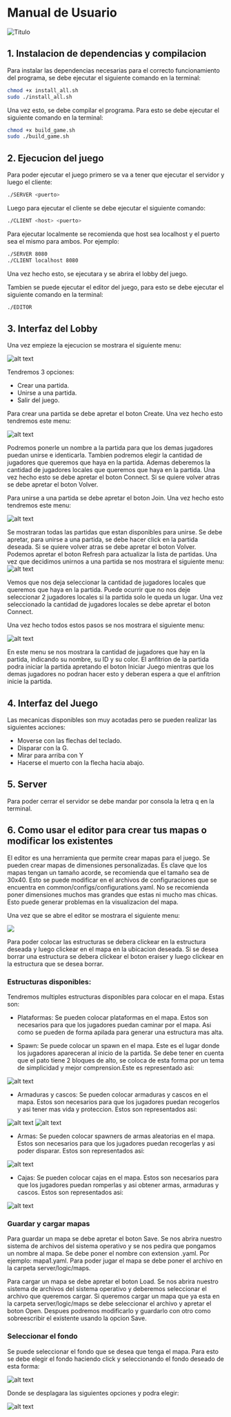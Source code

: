# Manual de Usuario

![Titulo](client/ui/images/Main_logo.webp)

## 1. Instalacion de dependencias y compilacion

Para instalar las dependencias necesarias para el correcto funcionamiento del programa, se debe ejecutar el siguiente comando en la terminal:

```bash
chmod +x install_all.sh
sudo ./install_all.sh
```

Una vez esto, se debe compilar el programa. Para esto se debe ejecutar el siguiente comando en la terminal:

```bash
chmod +x build_game.sh
sudo ./build_game.sh
```

## 2. Ejecucion del juego

Para poder ejecutar el juego primero se va a tener que ejecutar el servidor y luego el cliente:

```bash
./SERVER <puerto>
```

Luego para ejecutar el cliente se debe ejecutar el siguiente comando:

```bash
./CLIENT <host> <puerto>
```

Para ejecutar localmente se recomienda que host sea localhost y el puerto sea el mismo para ambos. Por ejemplo:

```bash
./SERVER 8080
./CLIENT localhost 8080
```

Una vez hecho esto, se ejecutara y se abrira el lobby del juego.

Tambien se puede ejecutar el editor del juego, para esto se debe ejecutar el siguiente comando en la terminal:

```bash
./EDITOR
```

## 3. Interfaz del Lobby

Una vez empieze la ejecucion se mostrara el siguiente menu:

![alt text](image.png)

Tendremos 3 opciones:

- Crear una partida.
- Unirse a una partida.
- Salir del juego.

Para crear una partida se debe apretar el boton Create. Una vez hecho esto tendremos este menu:

![alt text](common/manual_images/image-1.png)

Podremos ponerle un nombre a la partida para que los demas jugadores puedan unirse e identicarla. Tambien podremos elegir la cantidad de jugadores que queremos que haya en la partida. Ademas deberemos la cantidad de jugadores locales que queremos que haya en la partida. Una vez hecho esto se debe apretar el boton Connect. Si se quiere volver atras se debe apretar el boton Volver.

Para unirse a una partida se debe apretar el boton Join. Una vez hecho esto tendremos este menu:

![alt text](common/manual_images/image-2.png)

Se mostraran todas las partidas que estan disponibles para unirse. Se debe apretar, para unirse a una partida, se debe hacer click en la partida deseada. Si se quiere volver atras se debe apretar el boton Volver. Podemos apretar el boton Refresh para actualizar la lista de partidas.
Una vez que decidimos unirnos a una partida se nos mostrara el siguiente menu:
![alt text](common/manual_images/image-3.png)

Vemos que nos deja seleccionar la cantidad de jugadores locales que queremos que haya en la partida. Puede ocurrir que no nos deje seleccionar 2 jugadores locales si la partida solo le queda un lugar. Una vez seleccionado la cantidad de jugadores locales se debe apretar el boton Connect.

Una vez hecho todos estos pasos se nos mostrara el siguiente menu:

![alt text](common/manual_images/image-4.png)

En este menu se nos mostrara la cantidad de jugadores que hay en la partida, indicando su nombre, su ID y su color. El anfitrion de la partida podra iniciar la partida apretando el boton Iniciar Juego mientras que los demas jugadores no podran hacer esto y deberan espera a que el anfitrion inicie la partida.

## 4. Interfaz del Juego

Las mecanicas disponibles son muy acotadas pero se pueden realizar las siguientes acciones:

- Moverse con las flechas del teclado.
- Disparar con la G.
- Mirar para arriba con Y
- Hacerse el muerto con la flecha hacia abajo.

## 5. Server

Para poder cerrar el servidor se debe mandar por consola la letra q en la terminal.

## 6. Como usar el editor para crear tus mapas o modificar los existentes

El editor es una herramienta que permite crear mapas para el juego. Se pueden crear mapas de dimensiones personalizadas. Es clave que los mapas tengan un tamaño acorde, se recomienda que el tamaño sea de 30x40. Esto se puede modificar en el archivos de configuraciones que se encuentra en common/configs/configurations.yaml. No se recomienda poner dimensiones muchos mas grandes que estas ni mucho mas chicas. Esto puede generar problemas en la visualizacion del mapa.

Una vez que se abre el editor se mostrara el siguiente menu:

![
](common/manual_images/image-5.png)

Para poder colocar las estructuras se debera clickear en la estructura deseada y luego clickear en el mapa en la ubicacion deseada. Si se desea borrar una estructura se debera clickear el boton eraiser y luego clickear en la estructura que se desea borrar. 

### Estructuras disponibles:

Tendremos multiples estructuras disponibles para colocar en el mapa. Estas son:

- Plataformas: Se pueden colocar plataformas en el mapa. Estos son necesarios para que los jugadores puedan caminar por el mapa. Asi como se pueden de forma apilada para generar una estructura mas alta.

- Spawn: Se puede colocar un spawn en el mapa. Este es el lugar donde los jugadores apareceran al inicio de la partida. Se debe tener en cuenta que el pato tiene 2 bloques de alto, se coloca de esta forma por un tema de simplicidad y mejor comprension.Este es representado asi:

![alt text](common/manual_images/image-6.png)

- Armaduras y cascos: Se pueden colocar armaduras y cascos en el mapa. Estos son necesarios para que los jugadores puedan recogerlos y asi tener mas vida y proteccion. Estos son representados asi:

![alt text](common/manual_images/image-7.png)    ![alt text](common/manual_images/image-8.png)

- Armas: Se pueden colocar spawners de armas aleatorias en el mapa. Estos son necesarios para que los jugadores puedan recogerlas y asi poder disparar. Estos son representados asi:

![alt text](common/manual_images/image-9.png)

- Cajas: Se pueden colocar cajas en el mapa. Estos son necesarios para que los jugadores puedan romperlas y asi obtener armas, armaduras y cascos. Estos son representados asi:

![alt text](common/manual_images/image-11.png)

### Guardar y cargar mapas

Para guardar un mapa se debe apretar el boton Save. Se nos abrira nuestro sistema de archivos del sistema operativo y se nos pedira que pongamos un nombre al mapa. Se debe poner el nombre con extension .yaml. Por ejemplo: mapa1.yaml. Para poder jugar el mapa se debe poner el archivo en la carpeta server/logic/maps. 

Para cargar un mapa se debe apretar el boton Load. Se nos abrira nuestro sistema de archivos del sistema operativo y deberemos seleccionar el archivo que queremos cargar. Si queremos cargar un mapa que ya esta en la carpeta server/logic/maps se debe seleccionar el archivo y apretar el boton Open. Despues podremos modificarlo y guardarlo con otro como sobreescribir el existente usando la opcion Save.

### Seleccionar el fondo

Se puede seleccionar el fondo que se desea que tenga el mapa. Para esto se debe elegir el fondo haciendo click y seleccionando el fondo deseado de esta forma:

![alt text](common/manual_images/image13.png)

Donde se desplagara las siguientes opciones y podra elegir:

![alt text](common/manual_images/image12.png)
